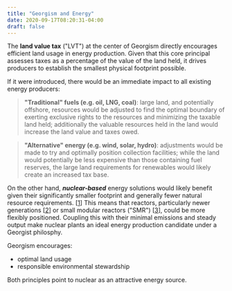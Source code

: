```yaml
---
title: "Georgism and Energy"
date: 2020-09-17T08:20:31-04:00
draft: false
---
```

The **land value tax** ("LVT") at the center of Georgism directly encourages efficient land usage in energy production. Given that this core principal assesses taxes as a percentage of the value of the land held, it drives producers to establish the smallest physical footprint possible.

If it were introduced, there would be an immediate impact to all existing energy producers:

> **"Traditional" fuels (e.g. oil, LNG, coal)**: large land, and potentially offshore, resources would be adjusted to find the optimal boundary of exerting exclusive rights to the resources and minimizing the taxable land held; additionally the valuable resources held in the land would increase the land value and taxes owed.

> **"Alternative" energy (e.g. wind, solar, hydro)**: adjustments would be made to try and optimally position collection facilities; while the land would potentially be less expensive than those containing fuel reserves, the large land requirements for renewables would likely create an increased tax base.

On the other hand, _**nuclear-based**_ energy solutions would likely benefit given their significantly smaller footprint and generally fewer natural resource requirements. [[1](https://www.world-nuclear.org/information-library/current-and-future-generation/cooling-power-plants.aspx "Cooling Power Plants - World Nuclear Association")] This means that reactors, particularly newer generations [[2](https://en.wikipedia.org/wiki/Nuclear_reactor#Generation_IV_reactors "Generation IV reactors - Wikipedia")] or small modular reactors ("SMR") [[3](https://en.wikipedia.org/wiki/Small_modular_reactor "Small modular reactor - Wikipedia")], could be more flexibly positioned. Coupling this with their minimal emissions and steady output make nuclear plants an ideal energy production candidate under a Georgist philosphy.

Georgism encourages:

- optimal land usage
- responsible environmental stewardship

Both principles point to nuclear as an attractive energy source.
